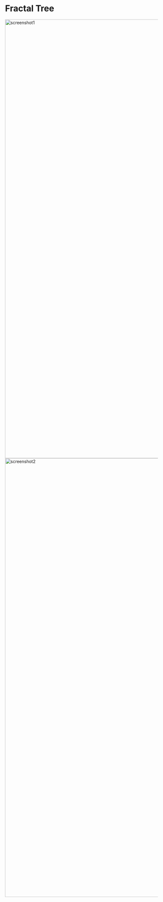 # Fractal Tree
<img width="1440" alt="screenshot1" src="https://user-images.githubusercontent.com/29158616/42525551-633a8a7e-84ae-11e8-9404-16cd980d9beb.png">
<img width="1440" alt="screenshot2" src="https://user-images.githubusercontent.com/29158616/42525570-71565ee4-84ae-11e8-846a-f0725934db30.png">
